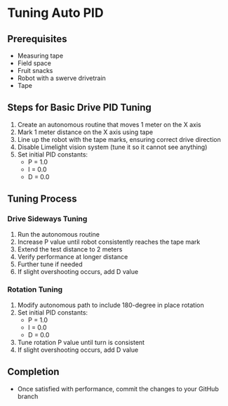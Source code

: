 # Tuning Auto PID

## Prerequisites
- Measuring tape
- Field space
- Fruit snacks
- Robot with a swerve drivetrain
- Tape

## Steps for Basic Drive PID Tuning

1. Create an autonomous routine that moves 1 meter on the X axis
2. Mark 1 meter distance on the X axis using tape
3. Line up the robot with the tape marks, ensuring correct drive direction
4. Disable Limelight vision system (tune it so it cannot see anything)
5. Set initial PID constants:
    - P = 1.0
    - I = 0.0
    - D = 0.0

## Tuning Process

### Drive Sideways Tuning
1. Run the autonomous routine
2. Increase P value until robot consistently reaches the tape mark
3. Extend the test distance to 2 meters
4. Verify performance at longer distance
5. Further tune if needed
6. If slight overshooting occurs, add D value

### Rotation Tuning
1. Modify autonomous path to include 180-degree in place rotation
2. Set initial PID constants:
    - P = 1.0
    - I = 0.0
    - D = 0.0
3. Tune rotation P value until turn is consistent
4. If slight overshooting occurs, add D value

## Completion
- Once satisfied with performance, commit the changes to your GitHub branch